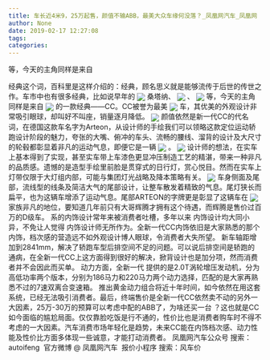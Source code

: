 ```yaml
---
title: 车长近4米9，25万起售，颜值不输ABB，最美大众车缘何没落？_凤凰网汽车_凤凰网
author: None
date: 2019-02-17 12:27:08
tags: 
categories: 
---
```

等，今天的主角同样是来自
<!-- more -->
经典这个词，百科里是这样介绍的：经典，顾名思义就是能够流传于后世的传世之作。车市中也有很多经典，比如说早年的
<img align="center" border="0" src="http://e0.ifengimg.com/09/2019/0215/083D5EE9C19195A1FCC113B80FC0F2109E446985_size60_w1023_h731.jpeg" />
桑塔纳、
<img align="center" border="0" src="http://e0.ifengimg.com/08/2019/0215/287E5B3B528212A15811A64CEE90AB3D2911CA1F_size28_w923_h436.jpeg" />
、
<img align="center" border="0" src="http://e0.ifengimg.com/06/2019/0215/EACCAC5B59B87A7F895EE0C98F83CAD7022B6767_size81_w1024_h643.jpeg" />
等，今天的主角同样是来自
<img align="center" border="0" src="http://e0.ifengimg.com/01/2019/0215/2050CA1307FD713FFFE346BD1A0889291513E53E_size74_w842_h600.jpeg" />
的一款经典——CC。CC被誉为最美
<img align="center" border="0" src="http://e0.ifengimg.com/05/2019/0215/784B26BF5122574DB9CCED88E612FE1255B3DC49_size103_w1024_h730.jpeg" />
车，其优美的外观设计非常吸引眼球，却叫好不叫座，销量逐月降低。
<img align="center" border="0" src="http://e0.ifengimg.com/10/2019/0215/7C07B6D96C919D2098E09400B5772F69FF0163D7_size116_w1024_h731.jpeg" />
颜值依然是新一代CC的代名词，在德国这款车名字为Arteon，从设计师的手绘我们可以领略这款定位运动轿跑设计阶段的魅力，夸张的大嘴、俯冲的车头、流畅的腰线、溜背的设计及大尺寸的轮毂都彰显着非凡的运动气息，即便它是一辆
<img align="center" border="0" src="http://e0.ifengimg.com/11/2019/0215/A064E916C6B325F269770C073CA928DC08E67604_size70_w1023_h736.jpeg" />
。
<img align="center" border="0" src="http://e0.ifengimg.com/12/2019/0215/DB784F70B36A9891688082D9370215A3445F12EE_size111_w1024_h732.jpeg" />
设计师的想法，在实车上基本得到了实现，甚至实车带上车漆色更显冲压制造工艺的精湛，带来一种非凡的品质感。遗憾的是造型手绘里前脸是贯穿式的日行灯，赏心悦目。然而在实车上灯带仅限于大灯组内部，可能与集团灯光战略及降本策略有关。
<img align="center" border="0" src="http://e0.ifengimg.com/02/2019/0215/FF4CC1629015D0AA1CAC7FA87C59AB8635F968A8_size141_w1024_h734.jpeg" />
车身侧面及尾部，流线型的线条及简洁大气的尾部设计，让整车散发着精致的气息。尾灯狭长而扁平，也为这辆车增添了运动气息。尾部ARTEON的字牌更是彰显了这辆车在
<img align="center" border="0" src="http://e0.ifengimg.com/02/2019/0215/51430919F0E577643B65499E2997E5452F1C3968_size132_w1024_h727.jpeg" />
家族非凡的地位，要知道几年前只有大哥辉腾才拥有这个待遇，而辉腾是售价过百万的D级车。
系的内饰设计常年来被消费者吐槽，多年以来
内饰设计均大同小异，不免让人觉得
内饰设计师无所作为。全新一代CC内饰依旧是大家熟悉的那个内饰，档次感的营造远不如外观设计博人眼球，令消费者大失所望。
新车轴距增加到2841mm，解决了轿跑车型后排空间不足的问题。可以说后排空间是轿跑的通病，在全新一代CC上这方面得到很好的解决，掀背设计也是加分项，然而消费者并不会因此而买单。
动力方面，全新一代
提供的是2.0T涡轮增压发动机，分为高低功率两个版本，分别为186马力和220马力两个动力选择，匹配的是大家再熟悉不过的7速双离合变速箱。
推出黄金动力组合将近十年时间，如今依然在用这套系统，已经无法吸引消费者。
​
最后，终端售价是全新一代CC依然卖不动的另外一大因素，25万-30万的预算可以考虑中配的ABB了，为啥还买一台
？这也就是CC如今面临的尴尬局面。仅仅靠脸吃饭是行不通的，性价比也是消费者购车时不得不考虑的一大因素。汽车消费市场年轻化是趋势，未来CC能在内饰档次感、动力性能及性价比方面多体现一些诚意，才能打动消费者。
凤凰网汽车公众号
搜索：autoifeng
 官方微博
@ 凤凰网汽车 
 报价小程序
搜索：风车价
